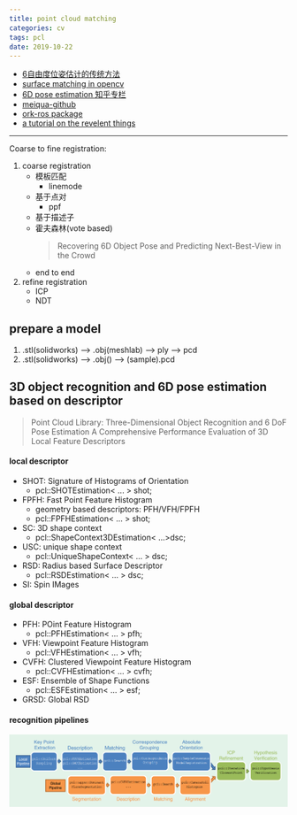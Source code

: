 ```yaml
---
title: point cloud matching
categories: cv
tags: pcl
date: 2019-10-22
---
```


- [6自由度位姿估计的传统方法](https://www.zhihu.com/question/63159179)
- [surface matching in opencv](https://docs.opencv.org/3.0-beta/modules/surface_matching/doc/surface_matching.html)
- [6D pose estimation 知乎专栏](https://zhuanlan.zhihu.com/6d-pose)
- [meiqua-github](https://github.com/meiqua/6DPose)
- [ork-ros package](http://wg-perception.github.io/object_recognition_core/install.html#install)
- [a tutorial on the revelent things](http://www.sci.utah.edu/~shireen/tutorials.html)

---

Coarse to fine registration:

1. coarse registration
	- 模板匹配
		- linemode
	- 基于点对
		- ppf
	- 基于描述子
	- 霍夫森林(vote based)
		> Recovering 6D Object Pose and Predicting Next-Best-View in the Crowd
	- end to end
2. refine registration
	- ICP
	- NDT




## prepare a model

1. .stl(solidworks) -->  .obj(meshlab)  --> ply --> pcd
2. .stl(solidworks)  --> .obj()	--> (sample).pcd

## 3D object recognition and 6D pose estimation based on descriptor

> Point Cloud Library: Three-Dimensional Object Recognition and 6 DoF Pose Estimation
> A Comprehensive Performance Evaluation of 3D Local Feature Descriptors

#### local descriptor

- SHOT: Signature of Histograms of Orientation
	- pcl::SHOTEstimation< ... > shot;
- FPFH: Fast Point Feature Histogram
	- geometry based descriptors: PFH/VFH/FPFH
	- pcl::FPFHEstimation< ... > shot;
- SC: 3D shape context
	- pcl::ShapeContext3DEstimation< ...>dsc;
- USC: unique shape context
	- pcl::UniqueShapeContext< ... > dsc;
- RSD: Radius based Surface Descriptor
	- pcl::RSDEstimation< ... > dsc;
- SI: Spin IMages

#### global descriptor

- PFH: POint Feature Histogram
	- pcl::PFHEstimation< ... > pfh;
- VFH: Viewpoint Feature Histogram
	- pcl::VFHEstimation< ... > vfh;
- CVFH: Clustered Viewpoint Feature Histogram
	- pcl::CVFHEstimation< ... > cvfh;
 - ESF: Ensemble of Shape Functions
	- pcl::ESFEstimation< ... > esf;
- GRSD: Global RSD

####  recognition pipelines

![pipelines](pics/pipelines.png)










